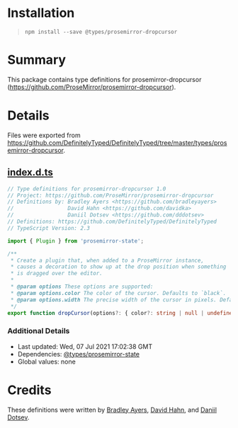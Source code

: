# Installation
> `npm install --save @types/prosemirror-dropcursor`

# Summary
This package contains type definitions for prosemirror-dropcursor (https://github.com/ProseMirror/prosemirror-dropcursor).

# Details
Files were exported from https://github.com/DefinitelyTyped/DefinitelyTyped/tree/master/types/prosemirror-dropcursor.
## [index.d.ts](https://github.com/DefinitelyTyped/DefinitelyTyped/tree/master/types/prosemirror-dropcursor/index.d.ts)
````ts
// Type definitions for prosemirror-dropcursor 1.0
// Project: https://github.com/ProseMirror/prosemirror-dropcursor
// Definitions by: Bradley Ayers <https://github.com/bradleyayers>
//                 David Hahn <https://github.com/davidka>
//                 Daniil Dotsev <https://github.com/dddotsev>
// Definitions: https://github.com/DefinitelyTyped/DefinitelyTyped
// TypeScript Version: 2.3

import { Plugin } from 'prosemirror-state';

/**
 * Create a plugin that, when added to a ProseMirror instance,
 * causes a decoration to show up at the drop position when something
 * is dragged over the editor.
 *
 * @param options These options are supported:
 * @param options.color The color of the cursor. Defaults to `black`.
 * @param options.width The precise width of the cursor in pixels. Defaults to 1.
 */
export function dropCursor(options?: { color?: string | null | undefined; width?: number | null | undefined }): Plugin;

````

### Additional Details
 * Last updated: Wed, 07 Jul 2021 17:02:38 GMT
 * Dependencies: [@types/prosemirror-state](https://npmjs.com/package/@types/prosemirror-state)
 * Global values: none

# Credits
These definitions were written by [Bradley Ayers](https://github.com/bradleyayers), [David Hahn](https://github.com/davidka), and [Daniil Dotsev](https://github.com/dddotsev).
